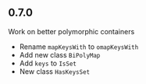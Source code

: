 ## 0.7.0

Work on better polymorphic containers

* Rename `mapKeysWith` to `omapKeysWith`
* Add new class `BiPolyMap`
* Add `keys` to `IsSet`
* New class `HasKeysSet`

